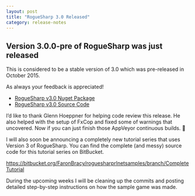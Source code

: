 ```yaml
---
layout: post
title: "RogueSharp 3.0 Released"
category: release-notes
---
```

## Version 3.0.0-pre of RogueSharp was just released

This is considered to be a stable version of 3.0 which was pre-released in October 2015.

As always your feedback is appreciated!

* [RogueSharp v3.0 Nuget Package](https://www.nuget.org/packages/RogueSharp/3.0.0)
* [RogueSharp v3.0 Source Code](https://github.com/FaronBracy/RogueSharp/releases/tag/v3.0)

I’d like to thank Glenn Hoeppner for helping code review this release. He also helped with the setup of FxCop  and fixed some of warnings that uncovered. Now if you can just finish those AppVeyor continuous builds. 🙂

I will also soon be announcing a completely new tutorial series that uses Version 3 of RogueSharp. You can find the complete (and messy) source code for this tutorial series on BitBucket.

https://bitbucket.org/FaronBracy/roguesharprlnetsamples/branch/CompleteTutorial

During the upcoming weeks I will be cleaning up the commits and posting detailed step-by-step instructions on how the sample game was made.
